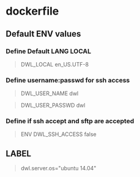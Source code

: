 # dockerfile

## Default ENV values

### Define Default LANG LOCAL
> DWL_LOCAL en_US.UTF-8

### Define username:passwd for ssh access
> DWL_USER_NAME dwl

> DWL_USER_PASSWD dwl

### Define if ssh accept and sftp are accepted
> ENV DWL_SSH_ACCESS false

## LABEL

> dwl.server.os="ubuntu 14.04"
